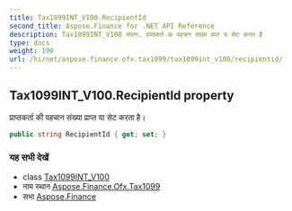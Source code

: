 ```yaml
---
title: Tax1099INT_V100.RecipientId
second_title: Aspose.Finance for .NET API Reference
description: Tax1099INT_V100 संपत्त. प्रप्तकर्त क पहचन संख्य प्रप्त य सेट करत है
type: docs
weight: 190
url: /hi/net/aspose.finance.ofx.tax1099/tax1099int_v100/recipientid/
---
```

## Tax1099INT_V100.RecipientId property

प्राप्तकर्ता की पहचान संख्या प्राप्त या सेट करता है।

```csharp
public string RecipientId { get; set; }
```

### यह सभी देखें

* class [Tax1099INT_V100](../)
* नाम स्थान [Aspose.Finance.Ofx.Tax1099](../../tax1099int_v100/)
* सभा [Aspose.Finance](../../../)


